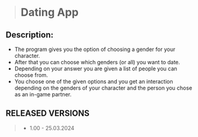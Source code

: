 ># Dating App
## Description:
- The program gives you the option of choosing a gender for your character.
- After that you can choose which genders (or all) you want to date.
- Depending on your answer you are given a list of people you can choose from.
- You choose one of the given options and you get an interaction depending on the genders of your character and the person you chose as an in-game partner.

## RELEASED VERSIONS
>- 1.00 - 25.03.2024